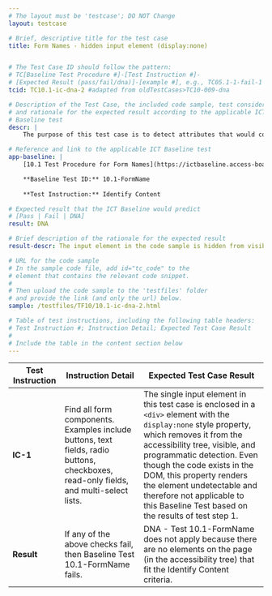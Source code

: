 ```yaml
---
# The layout must be 'testcase'; DO NOT Change
layout: testcase

# Brief, descriptive title for the test case
title: Form Names - hidden input element (display:none)


# The Test Case ID should follow the pattern: 
# TC[Baseline Test Procedure #]-[Test Instruction #]-
# [Expected Result (pass/fail/dna)]-[example #], e.g., TC05.1-1-fail-1
tcid: TC10.1-ic-dna-2 #adapted from oldTestCases>TC10-009-dna

# Description of the Test Case, the included code sample, test considerations,
# and rationale for the expected result according to the applicable ICT
# Baseline test
descr: | 
    The purpose of this test case is to detect attributes that would contribute to the accessible name and accessible description computation and calculate the text alternative for input elements. The input element in the code sample does not present itself via the Accessibility tree/Accessibility object model (AOM), visually, or programmatically and consequently cannot be identified by the tester within the current test process. Consequently, a successful test should indicate that this test does not apply to Baseline Test 10.1 FormName.

# Reference and link to the applicable ICT Baseline test
app-baseline: | 
    [10.1 Test Procedure for Form Names](https://ictbaseline.access-board.gov/10Forms/#101-test-procedure-for-form-names)

    **Baseline Test ID:** 10.1-FormName
    
    **Test Instruction:** Identify Content

# Expected result that the ICT Baseline would predict
# [Pass | Fail | DNA]
result: DNA

# Brief description of the rationale for the expected result
result-descr: The input element in the code sample is hidden from visibility and from the accessibility tree; therefore there are no elements on the page that fit the Identify Content criteria.

# URL for the code sample
# In the sample code file, add id="tc_code" to the 
# element that contains the relevant code snippet.
#
# Then upload the code sample to the 'testfiles' folder 
# and provide the link (and only the url) below.
sample: /testfiles/TF10/10.1-ic-dna-2.html

# Table of test instructions, including the following table headers: 
# Test Instruction #; Instruction Detail; Expected Test Case Result
#
# Include the table in the content section below
---
```

| Test Instruction | Instruction Detail | Expected Test Case Result |
|------------------|--------------------|---------------------------|
| **IC-1** | Find all form components. Examples include buttons, text fields, radio buttons, checkboxes, read-only fields, and multi-select lists. | The single input element in this test case is enclosed in a `<div>` element with the `display:none` style property, which removes it from the accessibility tree, visible, and programmatic detection. Even though the code exists in the DOM, this property renders the element undetectable and therefore not applicable to this Baseline Test based on the results of test step 1. |
| **Result** | If any of the above checks fail, then Baseline Test 10.1-FormName fails. | DNA - Test 10.1-FormName does not apply because there are no elements on the page (in the accessibility tree) that fit the Identify Content criteria.  |
